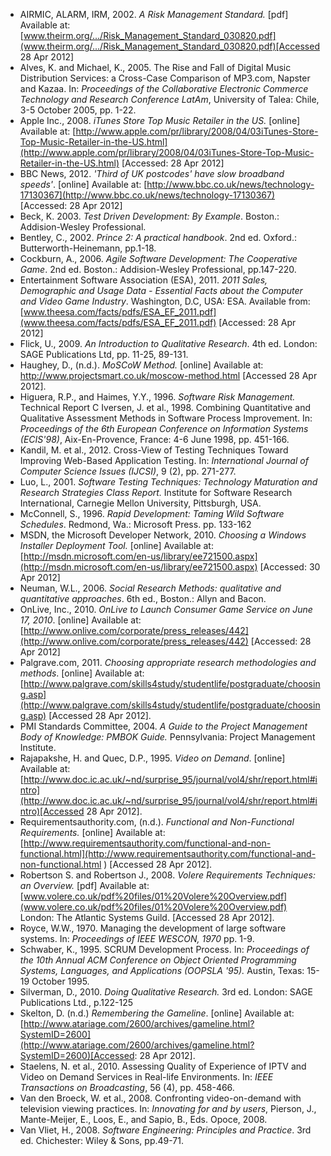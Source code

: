 *	AIRMIC, ALARM, IRM, 2002. *A Risk Management Standard.* [pdf] Available at: [www.theirm.org/.../Risk_Management_Standard_030820.pdf](www.theirm.org/.../Risk_Management_Standard_030820.pdf)[Accessed 28 Apr 2012] 
*	Alves, K. and Michael, K., 2005. The Rise and Fall of Digital Music Distribution Services: a Cross-Case Comparison of MP3.com, Napster and Kazaa. In: *Proceedings of the Collaborative Electronic Commerce Technology and Research Conference LatAm*, University of Talea: Chile, 3-5 October 2005, pp. 1-22.
* Apple Inc., 2008. *iTunes Store Top Music Retailer in the US.* [online] Available at: [http://www.apple.com/pr/library/2008/04/03iTunes-Store-Top-Music-Retailer-in-the-US.html](http://www.apple.com/pr/library/2008/04/03iTunes-Store-Top-Music-Retailer-in-the-US.html) [Accessed: 28 Apr 2012] 
*	BBC News, 2012. *'Third of UK postcodes' have slow broadband speeds'*. [online] Available at: [http://www.bbc.co.uk/news/technology-17130367](http://www.bbc.co.uk/news/technology-17130367) [Accessed: 28 Apr 2012] 
*	Beck, K. 2003. *Test Driven Development: By Example*.  Boston.: Addision-Wesley Professional.
*	Bentley, C., 2002. *Prince 2: A practical handbook*. 2nd ed. Oxford.: Butterworth-Heinemann, pp.1-18.
*	Cockburn, A., 2006. *Agile Software Development: The Cooperative Game*. 2nd ed. Boston.: Addision-Wesley Professional, pp.147-220.
*	Entertainment Software Association (ESA), 2011. *2011 Sales, Demographic and Usage Data - Essential Facts about the Computer and Video Game Industry*. Washington, D.C, USA: ESA. Available from: [www.theesa.com/facts/pdfs/ESA_EF_2011.pdf](www.theesa.com/facts/pdfs/ESA_EF_2011.pdf) [Accessed: 28 Apr 2012] 
*	Flick, U., 2009. *An Introduction to Qualitative Research*. 4th ed. London: SAGE Publications Ltd, pp. 11-25, 89-131.
*	Haughey, D., (n.d.). *MoSCoW Method.* [online] Available at: http://www.projectsmart.co.uk/moscow-method.html [Accessed 28 Apr 2012].
*	Higuera, R.P., and Haimes, Y.Y., 1996. *Software Risk Management.* Technical Report C	Iversen, J. et al., 1998. Combining Quantitative and Qualitative Assessment Methods in Software Process Improvement. In: *Proceedings of the 6th European Conference on Information Systems (ECIS'98)*, Aix-En-Provence, France: 4-6 June 1998, pp. 451-166.
*	Kandil, M. et al., 2012. Cross-View of Testing Techniques Toward Improving Web-Based Application Testing. In: *International Journal of Computer Science Issues (IJCSI)*, 9 (2), pp. 271-277.
*	Luo, L., 2001. *Software Testing Techniques: Technology Maturation and Research Strategies Class Report.* Institute for Software Research International, Carnegie Mellon University, Pittsburgh, USA.
*	McConnell, S., 1996. *Rapid Development: Taming Wild Software Schedules*. Redmond, Wa.: Microsoft Press. pp. 133-162
*	MSDN, the Microsoft Developer Network, 2010. *Choosing a Windows Installer Deployment Tool.* [online] Available at: [http://msdn.microsoft.com/en-us/library/ee721500.aspx](http://msdn.microsoft.com/en-us/library/ee721500.aspx) [Accessed: 30 Apr 2012]
*	Neuman, W.L., 2006. *Social Research Methods: qualitative and quantitative approaches*. 6th ed., Boston.: Allyn and Bacon.
*	OnLive, Inc., 2010. *OnLive to Launch Consumer Game Service on June 17, 2010*. [online] Available at: [http://www.onlive.com/corporate/press_releases/442](http://www.onlive.com/corporate/press_releases/442) [Accessed: 28 Apr 2012] 
*	Palgrave.com, 2011. *Choosing appropriate research methodologies and methods*. [online] Available at: [http://www.palgrave.com/skills4study/studentlife/postgraduate/choosing.asp](http://www.palgrave.com/skills4study/studentlife/postgraduate/choosing.asp) [Accessed 28 Apr 2012].
*	PMI Standards Committee, 2004. *A Guide to the Project Management Body of Knowledge: PMBOK Guide.* Pennsylvania: Project Management Institute.
*	Rajapakshe, H. and Quec, D.P., 1995. *Video on Demand*. [online] Available at: [http://www.doc.ic.ac.uk/~nd/surprise_95/journal/vol4/shr/report.html#intro](http://www.doc.ic.ac.uk/~nd/surprise_95/journal/vol4/shr/report.html#intro)[Accessed 28 Apr 2012].
*	Requirementsauthority.com, (n.d.). *Functional and Non-Functional Requirements.* [online] Available at: [http://www.requirementsauthority.com/functional-and-non-functional.html](http://www.requirementsauthority.com/functional-and-non-functional.html ) [Accessed 28 Apr 2012].
*	Robertson S. and Robertson J., 2008. *Volere Requirements Techniques: an Overview.*  [pdf] Available at: [www.volere.co.uk/pdf%20files/01%20Volere%20Overview.pdf](www.volere.co.uk/pdf%20files/01%20Volere%20Overview.pdf) London: The Atlantic Systems Guild. [Accessed 28 Apr 2012].
*	Royce, W.W., 1970. Managing the development of large software systems. In: *Proceedings of IEEE WESCON, 1970* pp. 1-9.
*	Schwaber, K., 1995. SCRUM Development Process. In: *Proceedings of the 10th Annual ACM Conference on Object Oriented Programming Systems, Languages, and Applications (OOPSLA '95).* Austin, Texas: 15-19 October 1995.
*	Silverman, D., 2010. *Doing Qualitative Research.* 3rd ed. London: SAGE Publications Ltd., p.122-125
*	Skelton, D. (n.d.) *Remembering the Gameline*. [online] Available at: [http://www.atariage.com/2600/archives/gameline.html?SystemID=2600](http://www.atariage.com/2600/archives/gameline.html?SystemID=2600)[Accessed: 28 Apr 2012].
* Staelens, N. et al., 2010. Assessing Quality of Experience of IPTV and Video on Demand Services in Real-life Environments. In: *IEEE Transactions on Broadcasting*, 56 (4), pp. 458-466.
*	Van den Broeck, W. et al., 2008. Confronting video-on-demand with television viewing practices. In: *Innovating for and by users*, Pierson, J., Mante-Meijer, E., Loos, E., and Sapio, B., Eds. Opoce, 2008. 
*	Van Vliet, H., 2008. *Software Engineering: Principles and Practice*. 3rd ed. Chichester: Wiley & Sons, pp.49-71.